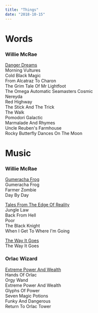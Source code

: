 ```yaml
---
title: "Things"
date: "2018-10-15"
---
```


# Words


### Willie McRae

[Danger Dreams](https://store.bookbaby.com/book/danger-dreams)  
Morning Vultures  
Cold Black Magic  
From Alcatraz To Charon  
The Grim Tale Of Mr Lightfoot  
The Omega Automatic Seamasters Cosmic  
Nereyda  
Red Highway  
The Stick And The Trick  
The Walk  
Pomodori Galactic  
Marmalade And Rhymes  
Uncle Reuben's Farmhouse  
Rocky Butterfly Dances On The Moon  



# Music

### Willie McRae

[Gumeracha Frog](https://store.cdbaby.com/cd/williemcrae)  
Gumeracha Frog  
Farmer Zombie  
Day By Day  

[Tales From The Edge Of Reality](https://store.cdbaby.com/cd/williemcrae3)  
Jungle Law  
Back From Hell  
Poor  
The Black Knight  
When I Get To Where I'm Going  

[The Way It Goes](https://store.cdbaby.com/cd/williemcrae2)  
The Way It Goes  

### Orlac Wizard

[Extreme Power And Wealth](https://store.cdbaby.com/cd/orlacwizard)  
Hands Of Orlac  
Orgy Wand  
Extreme Power And Wealth  
Glyphs Of Power  
Seven Magic Potions  
Funky And Dangerous  
Return To Orlac Tower  













